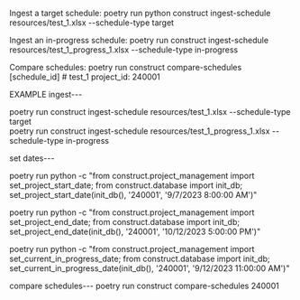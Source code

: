 
Ingest a target schedule:
poetry run python construct ingest-schedule resources/test_1.xlsx --schedule-type target

Ingest an in-progress schedule:
poetry run construct ingest-schedule resources/test_1_progress_1.xlsx --schedule-type in-progress

Compare schedules:
poetry run construct compare-schedules [schedule_id]
    # test_1 project_id: 240001



EXAMPLE
ingest---

poetry run construct ingest-schedule resources/test_1.xlsx --schedule-type target                                                                                                        
poetry run construct ingest-schedule resources/test_1_progress_1.xlsx --schedule-type in-progress                                                                                    


set dates---

poetry run python -c "from construct.project_management import set_project_start_date; from construct.database import init_db; set_project_start_date(init_db(), '240001', '9/7/2023 8:00:00 AM')"

poetry run python -c "from construct.project_management import set_project_end_date; from construct.database import init_db; set_project_end_date(init_db(), '240001', '10/12/2023 5:00:00 PM')"

poetry run python -c "from construct.project_management import set_current_in_progress_date; from construct.database import init_db; set_current_in_progress_date(init_db(), '240001', '9/12/2023 11:00:00 AM')"

compare schedules---
poetry run construct compare-schedules 240001